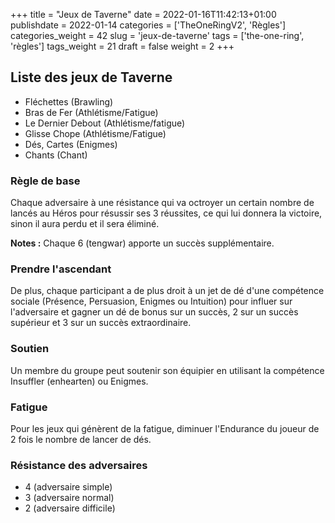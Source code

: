 +++
title = "Jeux de Taverne"
date = 2022-01-16T11:42:13+01:00
publishdate = 2022-01-14
categories = ['TheOneRingV2', 'Règles']
categories_weight = 42
slug = 'jeux-de-taverne'
tags = ['the-one-ring', 'règles']
tags_weight = 21
draft = false
weight = 2
+++

## Liste des jeux de Taverne

- Fléchettes (Brawling)
- Bras de Fer (Athlétisme/Fatigue)
- Le Dernier Debout (Athlétisme/fatigue)
- Glisse Chope (Athlétisme/Fatigue)
- Dés, Cartes (Enigmes)
- Chants (Chant)

### Règle de base

Chaque adversaire à une résistance qui va octroyer un certain nombre de lancés au Héros pour résussir ses 3 réussites, ce qui lui donnera la victoire, sinon il aura perdu et il sera éliminé.

**Notes :** Chaque 6 (tengwar) apporte un succès supplémentaire.

### Prendre l'ascendant

De plus, chaque participant a de plus droit à un jet de dé d'une compétence sociale (Présence, Persuasion, Enigmes ou Intuition) pour influer sur l'adversaire et gagner un dé de bonus sur un succès, 2 sur un succès supérieur et 3 sur un succès extraordinaire.

### Soutien

Un membre du groupe peut soutenir son équipier en utilisant la compétence Insuffler (enhearten) ou Enigmes.

### Fatigue

Pour les jeux qui génèrent de la fatigue, diminuer l'Endurance du joueur de 2 fois le nombre de lancer de dés.

### Résistance des adversaires

- 4 (adversaire simple)
- 3 (adversaire normal)
- 2 (adversaire difficile)

